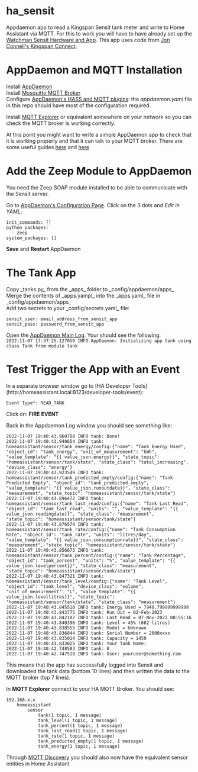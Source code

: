 # ha_sensit
Appdaemon app to read a Kingspan Sensit tank meter and write to Home Assistant via MQTT. For this to work you will have to have already set up the [Watchman Sensit Hardware and App](https://www.kingspan.com/gb/en/products/tank-monitoring/remote-tank-monitoring/watchman-sensit-smart-wifi-tank-level-monitoring-kit/). This app uses code from [Jon Connell's Kingspan Connect](https://github.com/masaccio/kingspan-connect-sensor).

<H1>AppDaemon and MQTT Installation</H1>

Install [AppDaemon](https://appdaemon.readthedocs.io/en/latest/INSTALL.html)<br>
Install [Mosquitto MQTT Broker](https://github.com/home-assistant/addons/tree/master/mosquitto)<br>
Configure [AppDaemon's HASS and MQTT plugins](https://appdaemon.readthedocs.io/en/latest/CONFIGURE.html): the _appdaemon.yaml_ file in this repo
should have most of the configuration required.<br>

Install [MQTT Explorer](http://mqtt-explorer.com/) or equivalent somewhere on your network so you can check the MQTT broker is working correctly.<br>

At this point you might want to write a simple AppDaemon app to check that it is working properly and that it can talk to your MQTT broker. 
There are some useful guides [here](https://medium.com/@marcelblijleven/appdaemon-part-1-e63d1bffe7ca) and
[here](https://webworxshop.com/getting-started-with-appdaemon-for-home-assistant/)<br>

<H1>Add the Zeep Module to AppDaemon</h1>
You need the Zeep SOAP module installed to be able to communicate with the Sensit server.<br>

Go to [AppDaemon's Configuration Page](http://homeassistant.local:8123/hassio/addon/a0d7b954_appdaemon/config). Click on the 3 dots and *Edit in YAML*:<br>

    init_commands: []
    python_packages:
      - zeep
    system_packages: []
    
**Save** and **Restart** AppDaemon

<H1>The Tank App</H1>
Copy _tanks.py_ from the _apps_ folder to _config/appdaemon/apps_<br>
Merge the contents of _apps.yampl_ into the _apps.yaml_ file in _config/appdaemon/apps_<br>
Add two secrets to your _config/secrets.yaml_ file:<br>

    sensit_user: email_address_from_sensit_app
    sensit_pass: password_from_sensit_app

Open the [AppDaemon Main Log](http://homeassistant.local:5050/aui/index.html#/logs). Your should see the following:<br>
`2022-11-07 17:37:25.127050 INFO AppDaemon: Initializing app tank using class Tank from module tank`

<h1>Test Trigger the App with an Event</h1>
In a separate browser window go to [HA Developer Tools](http://homeassistant.local:8123/developer-tools/event):

    Event Type*: READ_TANK
    
Click on: **FIRE EVENT**<br>

Back in the Appdaemon Log window you should see something like:

    2022-11-07 19:40:43.960708 INFO tank: Done!
    2022-11-07 19:40:43.940654 INFO tank: homeassistant/sensor/tank_energy/config:{"name": "Tank Energy Used", "object_id": "tank_energy", "unit_of_measurement": "kWh", "value_template": "{{ value_json.energy}}", "state_topic": "homeassistant/sensor/tank/state", "state_class": "total_increasing", "device_class": "energy"}
    2022-11-07 19:40:43.923549 INFO tank: homeassistant/sensor/tank_predicted_empty/config:{"name": "Tank Predicted Empty", "object_id": "tank_predicted_empty", "value_template": "{{ value_json.runoutdate}}", "state_class": "measurement", "state_topic": "homeassistant/sensor/tank/state"}
    2022-11-07 19:40:43.896472 INFO tank: homeassistant/sensor/tank_last_read/config:{"name": "Tank Last Read", "object_id": "tank_last_read", "units": "", "value_template": "{{ value_json.readingdate}}", "state_class": "measurement", "state_topic": "homeassistant/sensor/tank/state"}
    2022-11-07 19:40:43.876574 INFO tank: homeassistant/sensor/tank_rate/config:{"name": "Tank Consumption Rate", "object_id": "tank_rate", "units": "litres/day", "value_template": "{{ value_json.consumptionrate}}", "state_class": "measurement", "state_topic": "homeassistant/sensor/tank/state"}
    2022-11-07 19:40:43.856673 INFO tank: homeassistant/sensor/tank_percent/config:{"name": "Tank Percentage", "object_id": "tank_percent", "units": "%", "value_template": "{{ value_json.levelpercent}}", "state_class": "measurement", "state_topic": "homeassistant/sensor/tank/state"}
    2022-11-07 19:40:43.847321 INFO tank: homeassistant/sensor/tank_level/config:{"name": "Tank Level", "object_id": "tank_level", "device_class": "volume", "unit_of_measurement": "L", "value_template": "{{ value_json.levellitres}}", "state_topic": "homeassistant/sensor/tank/state", "state_class": "measurement"}
    2022-11-07 19:40:43.845510 INFO tank: Energy Used = 7948.799999999999
    2022-11-07 19:40:43.843775 INFO tank: Run Out = 02-Feb-2023
    2022-11-07 19:40:43.842107 INFO tank: Last Read = 07-Nov-2022 00:55:16
    2022-11-07 19:40:43.840396 INFO tank: Level = 45% (682 litres)
    2022-11-07 19:40:43.838555 INFO tank: Model = Unknown
    2022-11-07 19:40:43.836844 INFO tank: Serial Number = 2000xxxx
    2022-11-07 19:40:43.835014 INFO tank: Capacity = 1450
    2022-11-07 19:40:43.833025 INFO tank: Your Tank Name:
    2022-11-07 19:40:42.748583 INFO tank: 0
    2022-11-07 19:40:42.747518 INFO tank: User: youruser@something.com

This means that the app has successfully logged into Sensit and downloaded the tank data (bottom 10 lines) and then written the data to the MQTT broker (top 7 lines).<br>

In **MQTT Explorer** connect to your HA MQTT Broker. You should see:

    192.168.x.x
        homeassistant
            sensor
                tank(1 topic, 1 message)
                tank_level(1 topic, 1 message)
                tank_percent(1 topic, 1 message)
                tank_last_read(1 topic, 1 message)
                tank_rate(1 topic, 1 message)
                tank_predicted_empty(1 topic, 1 message)
                tank_energy(1 topic, 1 message)
      
Through [MQTT Discovery](https://www.home-assistant.io/integrations/mqtt/#mqtt-discovery) you should also now have the equivalent sensor entities in Home Assistant
